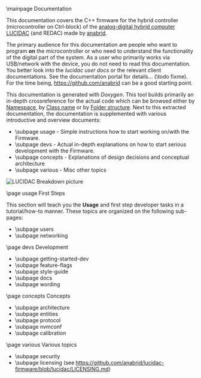 \mainpage Documentation 

This documentation covers the C++ firmware for the hybrid controller (microcontroller on Ctrl-block) of the
[analog-digital hybrid computer LUCIDAC](https://anabrid.com/lucidac) (and REDAC) made
by [anabrid](https://anabrid.com/).

The primary audience for this documentation are people who want to program **on** the
microcontroller or who need to understand the functionality of the digital part of the
system. As a user who primarily works via USB/network with the device, you do not need to
read this documentation. You better look into the *lucidac user docs* or the relevant client
documentations. See the documentation portal for details... (\todo fixme). For the time being,
https://github.com/anabrid can be a good starting point.

This documentation is generated with *Doxygen*. This tool builds primarily an in-depth crossreference
for the actual code which can be browsed either by [Namespace](namespace.html), by
[Class name](annotated.html) or by [Folder structure](files.html). Next to this extracted
documentation, the documentation is supplemented with various introductive and overview
documents:

- \subpage usage - Simple instructions how to start working on/with the Firmware.
- \subpage devs - Actual in-depth explanations on how to start serious development with the Firmware.
- \subpage concepts - Explanations of design decisions and conceptual architecture
- \subpage various - Misc other topics


![LUCIDAC Breakdown picture](LUCI-Isometric.png)

\page usage First Steps

This section will teach you the **Usage** and first step developer tasks in a
tutorial/how-to manner. These topics are organized on the following sub-pages:

- \subpage users
- \subpage networking

\page devs Development

- \subpage getting-started-dev
- \subpage feature-flags
- \subpage style-guide
- \subpage docs
- \subpage wording


\page concepts Concepts

- \subpage architecture
- \subpage entities
- \subpage protocol
- \subpage nvmconf
- \subpage calibration

\page various Various topics

- \subpage security
- \subpage licensing  (see https://github.com/anabrid/lucidac-firmware/blob/lucidac/LICENSING.md)
